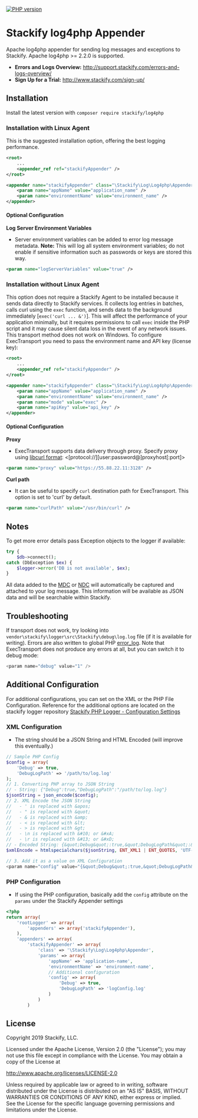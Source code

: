 [![PHP version](https://badge.fury.io/ph/stackify%2Flog4php.svg)](http://badge.fury.io/ph/stackify%2Flog4php)

# Stackify log4php Appender

Apache log4php appender for sending log messages and exceptions to Stackify.
Apache log4php >= 2.2.0 is supported.

* **Errors and Logs Overview:** http://support.stackify.com/errors-and-logs-overview/
* **Sign Up for a Trial:** http://www.stackify.com/sign-up/

## Installation

Install the latest version with `composer require stackify/log4php`

### Installation with Linux Agent

This is the suggested installation option, offering the best logging performance.

```xml
<root>
    ...
    <appender_ref ref="stackifyAppender" />
</root>

<appender name="stackifyAppender" class="\Stackify\Log\Log4php\Appender">
    <param name="appName" value="application_name" />
    <param name="environmentName" value="environment_name" />
</appender>
```

#### Optional Configuration

**Log Server Environment Variables**
- Server environment variables can be added to error log message metadata. **Note:** This will log all 
system environment variables; do not enable if sensitive information such as passwords or keys are stored this way.

 ```xml
<param name="logServerVariables" value="true" />
```

### Installation without Linux Agent

This option does not require a Stackify Agent to be installed because it sends data directly to Stackify services. It collects log entries in batches, calls curl using the ```exec``` function, and sends data to the background immediately [```exec('curl ... &')```]. This will affect the performance of your application minimally, but it requires permissions to call ```exec``` inside the PHP script and it may cause silent data loss in the event of any network issues. This transport method does not work on Windows. To configure ExecTransport you need to pass the environment name and API key (license key):

```xml
<root>
    ...
    <appender_ref ref="stackifyAppender" />
</root>

<appender name="stackifyAppender" class="\Stackify\Log\Log4php\Appender">
    <param name="appName" value="application_name" />
    <param name="environmentName" value="environment_name" />
    <param name="mode" value="exec" />
    <param name="apiKey" value="api_key" />
</appender>
```

#### Optional Configuration

**Proxy**
- ExecTransport supports data delivery through proxy. Specify proxy using [libcurl format](http://curl.haxx.se/libcurl/c/CURLOPT_PROXY.html): <[protocol://][user:password@]proxyhost[:port]>
```xml
<param name="proxy" value="https://55.88.22.11:3128" />
```

**Curl path**
- It can be useful to specify ```curl``` destination path for ExecTransport. This option is set to 'curl' by default.
```xml
<param name="curlPath" value="/usr/bin/curl" />
```
 
## Notes

To get more error details pass Exception objects to the logger if available:
```php
try {
    $db->connect();
catch (DbException $ex) {
    $logger->error('DB is not available', $ex);
}
```

All data added to the [MDC](https://logging.apache.org/log4php/apidocs/class-LoggerMDC.html) or [NDC](https://logging.apache.org/log4php/apidocs/class-LoggerNDC.html) will automatically be captured and attached to your log message. This information will be available as JSON data and will be searchable within Stackify.

## Troubleshooting
If transport does not work, try looking into ```vendor\stackify\logger\src\Stackify\debug\log.log``` file (if it is available for writing). Errors are also written to global PHP [error_log](http://php.net/manual/en/errorfunc.configuration.php#ini.error-log).
Note that ExecTransport does not produce any errors at all, but you can switch it to debug mode:
```php
<param name="debug" value="1" />
```

## Additional Configuration
For additional configurations, you can set on the XML or the PHP File Configuration. Reference for the additional options are located on the stackify logger repository [Stackify PHP Logger - Configuration Settings](stackify/stackify-api-php#configuration-settings)

### XML Configuration
- The string should be a JSON String and HTML Encoded (will improve this eventually.)
```php
// Sample PHP Config
$config = array(
    'Debug' => true,
    'DebugLogPath' => '/path/to/log.log'
);
// 1. Converting PHP array to JSON String
// - String: {"Debug":true,"DebugLogPath":"/path/to/log.log"}
$jsonString = json_encode($config);
// 2. XML Encode the JSON String
//   - ' is replaced with &apos;
//   - " is replaced with &quot;
//   - & is replaced with &amp;
//   - < is replaced with &lt;
//   - > is replaced with &gt;
//   - \n is replaced with &#10; or &#xA;
//   - \r is replaced with &#13; or &#xD;
// - Encoded String: {&quot;Debug&quot;:true,&quot;DebugLogPath&quot;:&quot;/path/to/log.log&quot;}
$xmlEncode = htmlspecialchars($jsonString, ENT_XML1 | ENT_QUOTES, 'UTF-8');

// 3. Add it as a value on XML Configuration
<param name="config" value="{&quot;Debug&quot;:true,&quot;DebugLogPath&quot;:&quot;/path/to/log.log&quot;}" />
```

### PHP Configuration
- If using the PHP configuration, basically add the `config` attribute on the `params` under the Stackify Appender settings
```php
<?php
return array(
    'rootLogger' => array(
        'appenders' => array('stackifyAppender'),
    ),
    'appenders' => array(
        'stackifyAppender' => array(
            'class' => '\Stackify\Log\Log4php\Appender',
            'params' => array(
                'appName' => 'application-name',
                'environmentName' => 'environment-name',
                // Additional configuration
                'config' => array(
                    'Debug' => true,
                    'DebugLogPath' => 'logConfig.log'
                )
            )
        )
```

## License

Copyright 2019 Stackify, LLC.

Licensed under the Apache License, Version 2.0 (the "License");
you may not use this file except in compliance with the License.
You may obtain a copy of the License at

   http://www.apache.org/licenses/LICENSE-2.0

Unless required by applicable law or agreed to in writing, software
distributed under the License is distributed on an "AS IS" BASIS,
WITHOUT WARRANTIES OR CONDITIONS OF ANY KIND, either express or implied.
See the License for the specific language governing permissions and
limitations under the License.
